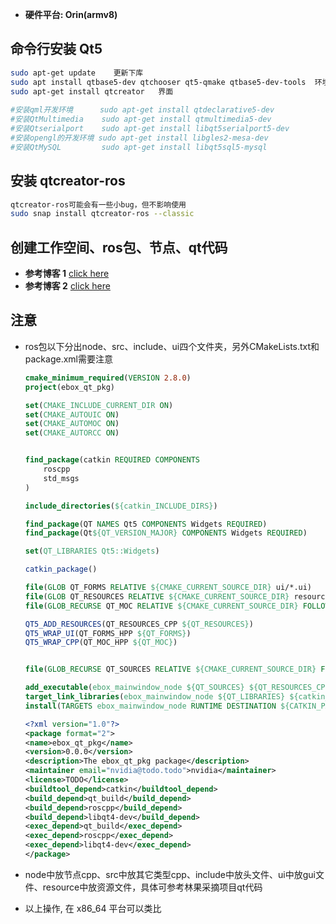 * **硬件平台: Orin(armv8)**
## 命令行安装 Qt5
```bash
sudo apt-get update    更新下库
sudo apt install qtbase5-dev qtchooser qt5-qmake qtbase5-dev-tools  环境
sudo apt-get install qtcreator   界面
 
#安装qml开发环境      sudo apt-get install qtdeclarative5-dev
#安装QtMultimedia    sudo apt-get install qtmultimedia5-dev
#安装Qtserialport    sudo apt-get install libqt5serialport5-dev
#安装opengl的开发环境 sudo apt-get install libgles2-mesa-dev
#安装QtMySQL         sudo apt-get install libqt5sql5-mysql
```
## 安装 qtcreator-ros
```bash
qtcreator-ros可能会有一些小bug，但不影响使用
sudo snap install qtcreator-ros --classic 
```
## 创建工作空间、ros包、节点、qt代码
* **参考博客 1** [click here](https://blog.csdn.net/YMGogre/article/details/130588657)
* **参考博客 2** [click here](https://blog.csdn.net/m0_67254672/article/details/131939083?ops_request_misc=&request_id=&biz_id=102&utm_term=qt%20creator%20ros&utm_medium=distribute.pc_search_result.none-task-blog-2~all~sobaiduweb~default-0-131939083.nonecase&spm=1018.2226.3001.4187)
## 注意 ##
* ros包以下分出node、src、include、ui四个文件夹，另外CMakeLists.txt和package.xml需要注意
  
  ```cmake
  cmake_minimum_required(VERSION 2.8.0)
  project(ebox_qt_pkg)

  set(CMAKE_INCLUDE_CURRENT_DIR ON)
  set(CMAKE_AUTOUIC ON)
  set(CMAKE_AUTOMOC ON)
  set(CMAKE_AUTORCC ON)


  find_package(catkin REQUIRED COMPONENTS
      roscpp
      std_msgs
  )

  include_directories(${catkin_INCLUDE_DIRS})

  find_package(QT NAMES Qt5 COMPONENTS Widgets REQUIRED)
  find_package(Qt${QT_VERSION_MAJOR} COMPONENTS Widgets REQUIRED)

  set(QT_LIBRARIES Qt5::Widgets)

  catkin_package()

  file(GLOB QT_FORMS RELATIVE ${CMAKE_CURRENT_SOURCE_DIR} ui/*.ui)
  file(GLOB QT_RESOURCES RELATIVE ${CMAKE_CURRENT_SOURCE_DIR} resources/*.qrc)
  file(GLOB_RECURSE QT_MOC RELATIVE ${CMAKE_CURRENT_SOURCE_DIR} FOLLOW_SYMLINKS include/ebox_qt_pkg/*.hpp *.h)

  QT5_ADD_RESOURCES(QT_RESOURCES_CPP ${QT_RESOURCES})
  QT5_WRAP_UI(QT_FORMS_HPP ${QT_FORMS})
  QT5_WRAP_CPP(QT_MOC_HPP ${QT_MOC})


  file(GLOB_RECURSE QT_SOURCES RELATIVE ${CMAKE_CURRENT_SOURCE_DIR} FOLLOW_SYMLINKS src/*.cpp node/*.cpp)

  add_executable(ebox_mainwindow_node ${QT_SOURCES} ${QT_RESOURCES_CPP} ${QT_FORMS_HPP} ${QT_MOC_HPP} )
  target_link_libraries(ebox_mainwindow_node ${QT_LIBRARIES} ${catkin_LIBRARIES})
  install(TARGETS ebox_mainwindow_node RUNTIME DESTINATION ${CATKIN_PACKAGE_BIN_DESTINATION})
  ```
  ```xml
  <?xml version="1.0"?>
  <package format="2">
  <name>ebox_qt_pkg</name>
  <version>0.0.0</version>
  <description>The ebox_qt_pkg package</description>
  <maintainer email="nvidia@todo.todo">nvidia</maintainer>
  <license>TODO</license>
  <buildtool_depend>catkin</buildtool_depend>
  <build_depend>qt_build</build_depend>
  <build_depend>roscpp</build_depend>
  <build_depend>libqt4-dev</build_depend>
  <exec_depend>qt_build</exec_depend>
  <exec_depend>roscpp</exec_depend>
  <exec_depend>libqt4-dev</exec_depend>
  </package>
  ```
* node中放节点cpp、src中放其它类型cpp、include中放头文件、ui中放gui文件、resource中放资源文件，具体可参考林果采摘项目qt代码
* 以上操作, 在 x86_64 平台可以类比




